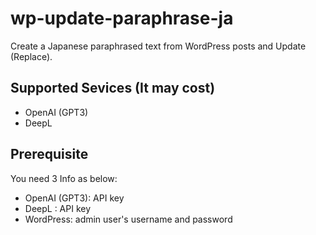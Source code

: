 # wp-update-paraphrase-ja
Create a Japanese paraphrased text from WordPress posts and Update (Replace).

## Supported Sevices (It may cost)
- OpenAI (GPT3)
- DeepL

## Prerequisite
You need 3 Info as below:
- OpenAI (GPT3): API key
- DeepL : API key
- WordPress: admin user's username and password

